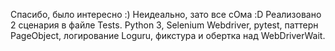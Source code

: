 Спасибо, было интересно :) Неидеально, зато все сОма :D
Реализовано 2 сценария в файле Tests.
Python 3, Selenium Webdriver, pytest, паттерн PageObject, логирование Loguru, фикстура и обертка над WebDriverWait.

